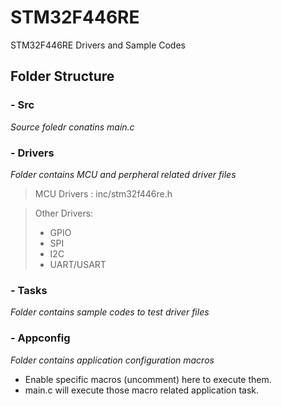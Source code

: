 # STM32F446RE
STM32F446RE Drivers and Sample Codes

## Folder Structure

### - Src
_Source foledr conatins main.c_

### - Drivers
_Folder contains MCU and perpheral related driver files_

> MCU Drivers : inc/stm32f446re.h

> Other Drivers:
 >- GPIO
 >- SPI
 >- I2C
 >- UART/USART

### - Tasks
_Folder contains sample codes to test driver files_

### - Appconfig
_Folder contains application configuration macros_
- Enable specific macros (uncomment) here to execute them.
- main.c will execute those macro related application task.